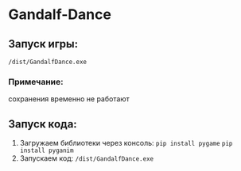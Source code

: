 # Gandalf-Dance

## Запуск игры: 

`/dist/GandalfDance.exe`

### Примечание:
сохранения временно не работают

## Запуск кода: 

1) Загружаем библиотеки через консоль:
`pip install pygame`
`pip install pyganim`
2) Запускаем код:
`/dist/GandalfDance.exe`
